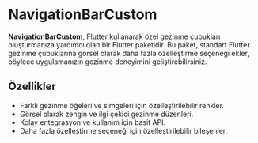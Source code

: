 # NavigationBarCustom

**NavigationBarCustom**, Flutter kullanarak özel gezinme çubukları oluşturmanıza yardımcı olan bir Flutter paketidir. Bu paket, standart Flutter gezinme çubuklarına görsel olarak daha fazla özelleştirme seçeneği ekler, böylece uygulamanızın gezinme deneyimini geliştirebilirsiniz.

## Özellikler

- Farklı gezinme öğeleri ve simgeleri için özelleştirilebilir renkler.
- Görsel olarak zengin ve ilgi çekici gezinme düzenleri.
- Kolay entegrasyon ve kullanım için basit API.
- Daha fazla özelleştirme seçeneği için özelleştirilebilir bileşenler.
